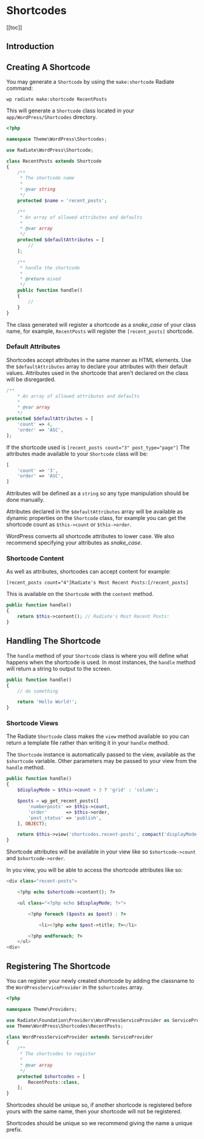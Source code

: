 # Shortcodes

[[toc]]

## Introduction

## Creating A Shortcode

You may generate a `Shortcode` by using the `make:shortcode` Radiate command:

```
wp radiate make:shortcode RecentPosts
```

This will generate a `Shortcode` class located in your `app/WordPress/Shortcodes` directory.

```php
<?php

namespace Theme\WordPress\Shortcodes;

use Radiate\WordPress\Shortcode;

class RecentPosts extends Shortcode
{
    /**
     * The shortcode name
     *
     * @var string
     */
    protected $name = 'recent_posts';

    /**
     * An array of allowed attributes and defaults
     *
     * @var array
     */
    protected $defaultAttributes = [
        //
    ];

    /**
     * handle the shortcode
     *
     * @return mixed
     */
    public function handle()
    {
        //
    }
}
```

The class generated will register a shortcode as a _snake_case_ of your class name, for example, `RecentPosts` will register the `[recent_posts]` shortcode.

### Default Attributes

Shortcodes accept attributes in the same manner as HTML elements. Use the `$defaultAttributes` array to declare your attributes with their default values. Attributes used in the shortcode that aren't declared on the class will be disregarded.

```php
/**
    * An array of allowed attributes and defaults
    *
    * @var array
    */
protected $defaultAttributes = [
    'count' => 4,
    'order' => 'ASC',
];
```

If the shortcode used is `[recent_posts count="3" post_type="page"]` The attributes made available to your `Shortcode` class will be:

```php
[
    'count' => '3',
    'order' => 'ASC',
]
```

<AppNotice type="info">

Attributes will be defined as a `string` so any type manipulation should be done manually.

</AppNotice>

Attributes declared in the `$defaultAttributes` array will be available as dynamic properties on the `Shortcode` class, for example you can get the shortcode count as `$this->count` or `$this->order`.

<AppNotice type="warning">

WordPress converts all shortcode attributes to lower case. We also recommend specifying your attributes as _snake_case_.

</AppNotice>

### Shortcode Content

As well as attributes, shortcodes can accept content for example:

```
[recent_posts count="4"]Radiate's Most Recent Posts:[/recent_posts]
```

This is available on the `Shortcode` with the `content` method.

```php
public function handle()
{
    return $this->content(); // Radiate's Most Recent Posts:
}
```

## Handling The Shortcode

The `handle` method of your `Shortcode` class is where you will define what happens when the shortcode is used. In most instances, the `handle` method will return a string to output to the screen.

```php
public function handle()
{
    // do something

    return 'Hello World!';
}
```

### Shortcode Views

The Radiate `Shortcode` class makes the `view` method available so you can return a template file rather than writing it in your `handle` method.

The `Shortcode` instance is automatically passed to the view, available as the `$shortcode` variable. Other parameters may be passed to your view from the `handle` method.

```php
public function handle()
{
    $displayMode = $this->count > 3 ? 'grid' : 'column';

    $posts = wp_get_recent_posts([
        'numberposts' => $this->count,
        'order'       => $this->order,
        'post_status' => 'publish',
    ], OBJECT);

    return $this->view('shortcodes.recent-posts', compact('displayMode', 'posts'));
}
```

<AppNotice type="info">

Shortcode attributes will be available in your view like so `$shortcode->count` and `$shortcode->order`.

</AppNotice>

In you view, you will be able to access the shortcode attributes like so:

```php
<div class="recent-posts">

    <?php echo $shortcode->content(); ?>

    <ul class="<?php echo $displayMode; ?>">

        <?php foreach ($posts as $post) : ?>

            <li><?php echo $post->title; ?></li>

        <?php endforeach; ?>
    </ul>
<div>
```

## Registering The Shortcode

You can register your newly created shortcode by adding the classname to the `WordPressServiceProvider` in the `$shortcodes` array.

```php
<?php

namespace Theme\Providers;

use Radiate\Foundation\Providers\WordPressServiceProvider as ServiceProvider;
use Theme\WordPress\Shortcodes\RecentPosts;

class WordPressServiceProvider extends ServiceProvider
{
    /**
     * The shortcodes to register
     *
     * @var array
     */
    protected $shortcodes = [
        RecentPosts::class,
    ];
}
```

Shortcodes should be unique so, if another shortcode is registered before yours with the same name, then your shortcode will not be registered.

<AppNotice type="info">

Shortcodes should be unique so we recommend giving the name a unique prefix.

</AppNotice>
